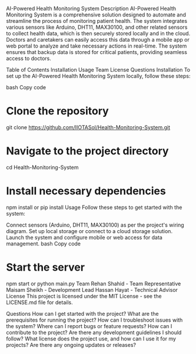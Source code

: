 AI-Powered Health Monitoring System
Description
AI-Powered Health Monitoring System is a comprehensive solution designed to automate and streamline the process of monitoring patient health. The system integrates various sensors like Arduino, DHT11, MAX30100, and other related sensors to collect health data, which is then securely stored locally and in the cloud. Doctors and caretakers can easily access this data through a mobile app or web portal to analyze and take necessary actions in real-time. The system ensures that backup data is stored for critical patients, providing seamless access to doctors.

Table of Contents
Installation
Usage
Team
License
Questions
Installation
To set up the AI-Powered Health Monitoring System locally, follow these steps:

bash
Copy code
# Clone the repository
git clone https://github.com/IIOTASol/Health-Monitoring-System.git

# Navigate to the project directory
cd Health-Monitoring-System

# Install necessary dependencies
npm install or pip install <dependency-name>
Usage
Follow these steps to get started with the system:

Connect sensors (Arduino, DHT11, MAX30100) as per the project's wiring diagram.
Set up local storage or connect to a cloud storage solution.
Launch the system and configure mobile or web access for data management.
bash
Copy code
# Start the server
npm start or python main.py
Team
Rehan Shahid - Team Representative
Maisam Sheikh - Development Lead
Hassan Hayat - Technical Advisor
License
This project is licensed under the MIT License - see the LICENSE.md file for details.

Questions
How can I get started with the project?
What are the prerequisites for running the project?
How can I troubleshoot issues with the system?
Where can I report bugs or feature requests?
How can I contribute to the project?
Are there any development guidelines I should follow?
What license does the project use, and how can I use it for my projects?
Are there any ongoing updates or releases?
